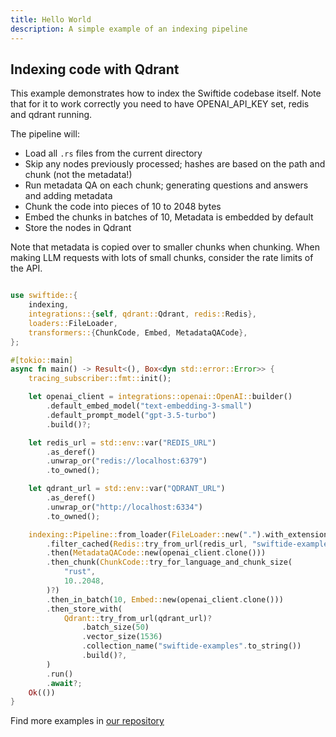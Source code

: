 ```yaml
---
title: Hello World
description: A simple example of an indexing pipeline
---
```


## Indexing code with Qdrant

This example demonstrates how to index the Swiftide codebase itself.
Note that for it to work correctly you need to have OPENAI_API_KEY set, redis and qdrant
running.

The pipeline will:

- Load all `.rs` files from the current directory
- Skip any nodes previously processed; hashes are based on the path and chunk (not the
  metadata!)
- Run metadata QA on each chunk; generating questions and answers and adding metadata
- Chunk the code into pieces of 10 to 2048 bytes
- Embed the chunks in batches of 10, Metadata is embedded by default
- Store the nodes in Qdrant

Note that metadata is copied over to smaller chunks when chunking. When making LLM requests
with lots of small chunks, consider the rate limits of the API.

```rust

use swiftide::{
    indexing,
    integrations::{self, qdrant::Qdrant, redis::Redis},
    loaders::FileLoader,
    transformers::{ChunkCode, Embed, MetadataQACode},
};

#[tokio::main]
async fn main() -> Result<(), Box<dyn std::error::Error>> {
    tracing_subscriber::fmt::init();

    let openai_client = integrations::openai::OpenAI::builder()
        .default_embed_model("text-embedding-3-small")
        .default_prompt_model("gpt-3.5-turbo")
        .build()?;

    let redis_url = std::env::var("REDIS_URL")
        .as_deref()
        .unwrap_or("redis://localhost:6379")
        .to_owned();

    let qdrant_url = std::env::var("QDRANT_URL")
        .as_deref()
        .unwrap_or("http://localhost:6334")
        .to_owned();

    indexing::Pipeline::from_loader(FileLoader::new(".").with_extensions(&["rs"]))
        .filter_cached(Redis::try_from_url(redis_url, "swiftide-examples")?)
        .then(MetadataQACode::new(openai_client.clone()))
        .then_chunk(ChunkCode::try_for_language_and_chunk_size(
            "rust",
            10..2048,
        )?)
        .then_in_batch(10, Embed::new(openai_client.clone()))
        .then_store_with(
            Qdrant::try_from_url(qdrant_url)?
                .batch_size(50)
                .vector_size(1536)
                .collection_name("swiftide-examples".to_string())
                .build()?,
        )
        .run()
        .await?;
    Ok(())
}
```

Find more examples in [our repository](https://github.com/bosun-ai/swiftide/blob/master/examples)
